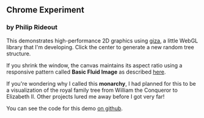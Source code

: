 
## Chrome Experiment
### by **Philip Rideout**

This demonstrates high-performance 2D graphics using [giza](https://github.com/prideout/giza), a little WebGL library that I'm developing.  Click the center to generate a new random tree structure.

If you shrink the window, the canvas maintains its aspect ratio using a responsive pattern called **Basic Fluid Image** as described [here](http://bradfrost.github.io/this-is-responsive/patterns.html).

If you're wondering why I called this **monarchy**, I had planned for this to be a visualization of the royal family tree from William the Conqueror to Elizabeth II.  Other projects lured me away before I got very far!

You can see the code for this demo [on github](https://github.com/prideout/organic-animation).
